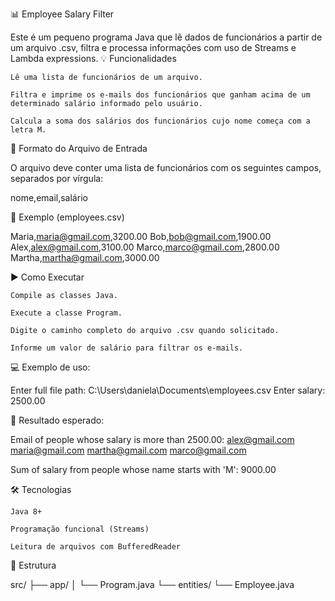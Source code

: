 📊 Employee Salary Filter

Este é um pequeno programa Java que lê dados de funcionários a partir de um arquivo .csv, filtra e processa informações com uso de Streams e Lambda expressions.
💡 Funcionalidades

    Lê uma lista de funcionários de um arquivo.

    Filtra e imprime os e-mails dos funcionários que ganham acima de um determinado salário informado pelo usuário.

    Calcula a soma dos salários dos funcionários cujo nome começa com a letra M.

📂 Formato do Arquivo de Entrada

O arquivo deve conter uma lista de funcionários com os seguintes campos, separados por vírgula:

nome,email,salário

📄 Exemplo (employees.csv)

Maria,maria@gmail.com,3200.00
Bob,bob@gmail.com,1900.00
Alex,alex@gmail.com,3100.00
Marco,marco@gmail.com,2800.00
Martha,martha@gmail.com,3000.00

▶️ Como Executar

    Compile as classes Java.

    Execute a classe Program.

    Digite o caminho completo do arquivo .csv quando solicitado.

    Informe um valor de salário para filtrar os e-mails.

💻 Exemplo de uso:

Enter full file path: C:\Users\daniela\Documents\employees.csv
Enter salary: 2500.00

🔎 Resultado esperado:

Email of people whose salary is more than 2500.00:
alex@gmail.com
maria@gmail.com
martha@gmail.com
marco@gmail.com

Sum of salary from people whose name starts with 'M': 9000.00

🛠 Tecnologias

    Java 8+

    Programação funcional (Streams)

    Leitura de arquivos com BufferedReader

📁 Estrutura

src/
├── app/
│   └── Program.java
└── entities/
    └── Employee.java

